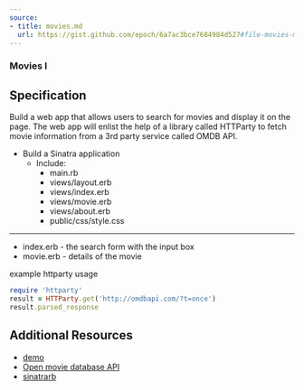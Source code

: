 ```yaml
---
source:
- title: movies.md
  url: https://gist.github.com/epoch/6a7ac3bce7684984d527#file-movies-md
---
```


### Movies I

## Specification

Build a web app that allows users to search for movies and display it on the
page. The web app will enlist the help of a library called HTTParty to fetch
movie information from a 3rd party service called OMDB API.

- Build a Sinatra application
  - Include:
    - main.rb
    - views/layout.erb
    - views/index.erb
    - views/movie.erb
    - views/about.erb
    - public/css/style.css

---

- index.erb - the search form with the input box
- movie.erb - details of the movie


example httparty usage

```ruby
require 'httparty'
result = HTTParty.get('http://omdbapi.com/?t=once')
result.parsed_response

```

## Additional Resources
- [demo](http://dt-movies-viewer.herokuapp.com)
- [Open movie database API](http://www.omdbapi.com/)
- [sinatrarb](http://www.sinatrarb.com/)

